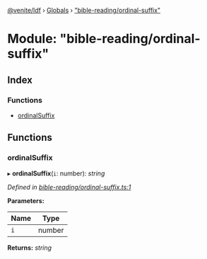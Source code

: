 [@venite/ldf](../README.md) › [Globals](../globals.md) › ["bible-reading/ordinal-suffix"](_bible_reading_ordinal_suffix_.md)

# Module: "bible-reading/ordinal-suffix"

## Index

### Functions

* [ordinalSuffix](_bible_reading_ordinal_suffix_.md#ordinalsuffix)

## Functions

###  ordinalSuffix

▸ **ordinalSuffix**(`i`: number): *string*

*Defined in [bible-reading/ordinal-suffix.ts:1](https://github.com/gbj/venite/blob/f578392d/ldf/src/bible-reading/ordinal-suffix.ts#L1)*

**Parameters:**

Name | Type |
------ | ------ |
`i` | number |

**Returns:** *string*
